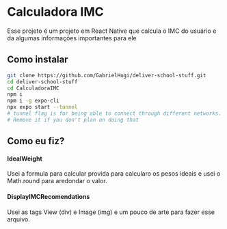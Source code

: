 # Calculadora IMC

Esse projeto é um projeto em React Native que calcula o IMC do usuário e da algumas informações importantes para ele

## Como instalar

```bash
git clone https://github.com/GabrielHugi/deliver-school-stuff.git
cd deliver-school-stuff
cd CalculadoraIMC
npm i
npm i -g expo-cli
npx expo start --tunnel
# tunnel flag is for being able to connect through different networks.
# Remove it if you don't plan on doing that
```

## Como eu fiz?

#### IdealWeight

Usei a formula para calcular provida para calcularo os pesos ideais e usei o Math.round para aredondar o valor.

#### DisplayIMCRecomendations

Usei as tags View (div) e Image (img) e um pouco de arte para fazer esse arquivo.
